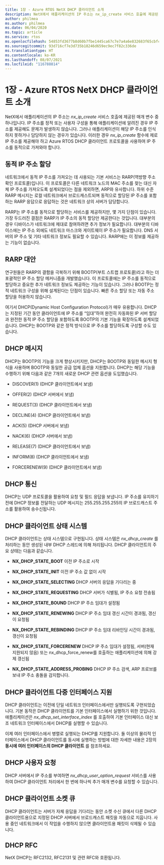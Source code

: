```yaml
---
title: 1장 - Azure RTOS NetX DHCP 클라이언트 소개
description: NetX에서 애플리케이션의 IP 주소는 nx_ip_create 서비스 호출에 제공된 매개 변수 중 하나입니다.
author: philmea
ms.author: philmea
ms.date: 06/04/2020
ms.topic: article
ms.service: rtos
ms.openlocfilehash: 54853fd3677b8d60b7fbe1445ca67c7e7a4a6e832683f65cbfca86158cb7fbd3
ms.sourcegitcommit: 93d716cf7e3d735b18246d659ec9ec7f82c336de
ms.translationtype: HT
ms.contentlocale: ko-KR
ms.lasthandoff: 08/07/2021
ms.locfileid: "116788814"
---
```

# <a name="chapter-1---introduction-to-azure-rtos-netx-dhcp-client"></a>1장 - Azure RTOS NetX DHCP 클라이언트 소개

NetX에서 애플리케이션의 IP 주소는 *nx_ip_create* 서비스 호출에 제공된 매개 변수 중 하나입니다. IP 주소를 정적 또는 사용자 구성을 통해 애플리케이션에 알려진 경우 IP 주소를 제공해도 문제가 발생하지 않습니다. 그러나 애플리케이션이 해당 IP 주소를 인식하지 못하거나 담당하지 않는 경우가 있습니다. 이러한 경우 *nx_ip_create* 함수에 제로 IP 주소를 제공해야 하고 Azure RTOS DHCP 클라이언트 프로토콜을 사용하여 IP 주소를 동적으로 가져와야 합니다.

## <a name="dynamic-ip-address-assignment"></a>동적 IP 주소 할당

네트워크에서 동적 IP 주소를 가져오는 데 사용되는 기본 서비스는 RARP(역방향 주소 확인 프로토콜)입니다. 이 프로토콜은 다른 네트워크 노드의 MAC 주소를 찾는 대신 자체 IP 주소를 가져오도록 설계되었다는 점을 제외하면, ARP와 유사합니다. 하위 수준 RARP 메시지는 로컬 네트워크에서 브로드캐스트되며 동적으로 할당된 IP 주소를 포함하는 RARP 응답으로 응답하는 것은 네트워크 상의 서버가 담당합니다.

RARP는 IP 주소를 동적으로 할당하는 서비스를 제공하지만, 몇 가지 단점이 있습니다. 가장 두드러진 결점은 RARP가 IP 주소의 동적 할당만 제공한다는 것입니다. 대부분의 경우 디바이스가 네트워크에 제대로 참여하려면 추가 정보가 필요합니다. 대부분의 디바이스에는 IP 주소 외에도 네트워크 마스크와 게이트웨이 IP 주소가 필요합니다. DNS 서버의 IP 주소 및 기타 네트워크 정보도 필요할 수 있습니다. RARP에는 이 정보를 제공하는 기능이 없습니다.

## <a name="rarp-alternatives"></a>RARP 대안

연구원들은 RARP의 결함을 극복하기 위해 BOOTP(부트 스트랩 프로토콜)라고 하는 더 포괄적인 IP 주소 할당 메커니즘을 개발했습니다. 이 프로토콜에는 IP 주소를 동적으로 할당하고 중요한 추가 네트워크 정보도 제공하는 기능이 있습니다. 그러나 BOOTP는 정적 네트워크 구성을 위해 설계된다는 단점이 있습니다. 빠른 주소 할당 또는 자동 주소 할당을 허용하지 않습니다.

여기서 DHCP(Dynamic Host Configuration Protocol)가 매우 유용합니다. DHCP는 지정된 기간 동안 클라이언트에 IP 주소를 “임대”하여 완전히 자동화된 IP 서버 할당과 완전한 동적 IP 주소 할당을 포함하도록 BOOTP의 기본 기능을 확장하도록 설계되었습니다. DHCP는 BOOTP와 같은 정적 방식으로 IP 주소를 할당하도록 구성할 수도 있습니다.

## <a name="dhcp-messages"></a>DHCP 메시지

DHCP는 BOOTP의 기능을 크게 향상시키지만, DHCP는 BOOTP와 동일한 메시지 형식을 사용하며 BOOTP와 동일한 공급 업체 옵션을 지원합니다. DHCP는 해당 기능을 수행하기 위해 다음과 같은 7개의 새로운 DHCP 관련 옵션을 도입했습니다.

- DISCOVER(1) (DHCP 클라이언트에서 보냄)

- OFFER(2) (DHCP 서버에서 보냄)

- REQUEST(3) (DHCP 클라이언트에서 보냄)

- DECLINE(4) (DHCP 클라이언트에서 보냄)

- ACK(5) (DHCP 서버에서 보냄)

- NACK(6) (DHCP 서버에서 보냄)

- RELEASE(7) (DHCP 클라이언트에서 보냄)

- INFORM(8) (DHCP 클라이언트에서 보냄)

- FORCERENEW(9) (DHCP 클라이언트에서 보냄)

## <a name="dhcp-communication"></a>DHCP 통신

DHCP는 UDP 프로토콜을 활용하여 요청 및 필드 응답을 보냅니다. IP 주소를 유지하기 전에 DHCP 정보를 전달하는 UDP 메시지는 255.255.255.255의 IP 브로드캐스트 주소를 활용하여 송수신됩니다.

## <a name="dhcp-client-state-machine"></a>DHCP 클라이언트 상태 시스템

DHCP 클라이언트는 상태 시스템으로 구현됩니다. 상태 시스템은 *nx_dhcp_create* 를 처리하는 동안 생성된 내부 DHCP 스레드에 의해 처리됩니다. DHCP 클라이언트의 주요 상태는 다음과 같습니다.


- **NX_DHCP_STATE_BOOT** 이전 IP 주소로 시작

- **NX_DHCP_STATE_INIT** 이전 IP 주소 값 없이 시작

- **NX_DHCP_STATE_SELECTING** DHCP 서버의 응답을 기다리는 중

- **NX_DHCP_STATE_REQUESTING** DHCP 서버가 식별됨, IP 주소 요청 전송됨

- **NX_DHCP_STATE_BOUND** DHCP IP 주소 임대가 설정됨

- **NX_DHCP_STATE_RENEWING** DHCP IP 주소 임대 갱신 시간이 경과됨, 갱신이 요청됨

- **NX_DHCP_STATE_REBINDING** DHCP IP 주소 임대 리바인딩 시간이 경과됨, 갱신이 요청됨

- **NX_DHCP_STATE_FORCERENEW** DHCP IP 주소 임대가 설정됨, 서버(현재 지원되지 않음) 또는 nx_dhcp_force_renew를 호출하는 애플리케이션에 의해 강제 갱신됨

- **NX_DHCP_STATE_ADDRESS_PROBING** DHCP IP 주소 검색, ARP 프로브를 보내 IP 주소 충돌을 감지합니다.

## <a name="dhcp-client-multiple-interface-support"></a>DHCP 클라이언트 다중 인터페이스 지원

DHCP 클라이언트는 이전에 단일 네트워크 인터페이스에서만 실행되도록 구현되었습니다. 기본 동작은 DHCP 클라이언트를 기본 인터페이스에서 실행하기 위한 것입니다. 애플리케이션은 *nx_dhcp_set_interface_index* 를 호출하여 기본 인터페이스 대신 보조 네트워크 인터페이스에서 DHCP를 실행할 수 있습니다.

이제 여러 인터페이스에서 병렬로 실행되는 DHCP를 지원합니다. 둘 이상의 물리적 인터페이스에서 DHCP 클라이언트를 동시에 실행하는 방법에 대한 자세한 내용은 2장의 **동시에 여러 인터페이스의 DHCP 클라이언트** 를 참조하세요.

## <a name="dhcp-user-request"></a>DHCP 사용자 요청

DHCP 서버에서 IP 주소를 부여하면 *nx_dhcp_user_option_request* 서비스를 사용하여 DHCP 클라이언트 처리에서 한 번에 하나씩 추가 매개 변수를 요청할 수 있습니다.

## <a name="dhcp-client-socket-queue"></a>DHCP 클라이언트 소켓 큐 

DHCP 클라이언트는 서버가 자체 응답을 기다리는 동안 소켓 수신 큐에서 다른 DHCP 클라이언트용으로 지정된 DHCP 서버에서 브로드캐스트 패킷을 자동으로 지웁니다. 사용 중인 네트워크에서 이 작업을 수행하지 않으면 클라이언트용 패킷이 삭제될 수 있습니다.

## <a name="dhcp-rfcs"></a>DHCP RFC

NetX DHCP는 RFC2132, RFC2131 및 관련 RFC와 호환됩니다.

